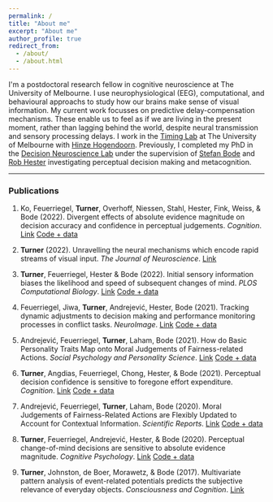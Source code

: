```yaml
---
permalink: /
title: "About me"
excerpt: "About me"
author_profile: true
redirect_from:
  - /about/
  - /about.html
---
```


I'm a postdoctoral research fellow in cognitive neuroscience at The University of Melbourne. I use neurophysiological (EEG), computational, and behavioural approachs to study how our brains make sense of visual information. My current work focusses on predictive delay-compensation mechanisms. These enable us to feel as if we are living in the present moment, rather than lagging behind the world, despite neural transmission and sensory processing delays. I work in the [Timing Lab](https://psychologicalsciences.unimelb.edu.au/research/msps-research-groups/timing) at The University of Melbourne with [Hinze Hogendoorn](https://scholar.google.com/citations?user=uOh2Ik0AAAAJ&hl=en&inst=4522501446918153378&oi=ao). Previously, I completed my PhD in the [Decision Neuroscience Lab](https://dlab.unimelb.edu.au/) under the supervision of [Stefan Bode](https://scholar.google.com/citations?user=nPX76iMAAAAJ&hl=en&oi=ao) and [Rob Hester](https://scholar.google.com/citations?hl=en&user=vma8HZ0AAAAJ) investigating perceptual decision making and metacognition.

___

### Publications

1. Ko, Feuerriegel, **Turner**, Overhoff, Niessen, Stahl, Hester, Fink, Weiss, & Bode (2022). Divergent effects of absolute evidence magnitude on decision accuracy and confidence in perceptual judgements. *Cognition*. [Link](https://www.sciencedirect.com/science/article/pii/S0010027722001135?dgcid=coauthor) [Code + data](https://osf.io/r8vfx/) 

2. **Turner** (2022). Unravelling the neural mechanisms which encode rapid streams of visual input. *The Journal of Neuroscience*. [Link](https://www.jneurosci.org/content/42/7/1170)

3. **Turner**, Feuerriegel, Hester & Bode (2022). Initial sensory information biases the likelihood and speed of subsequent changes of mind. *PLOS Computational Biology*. [Link](https://journals.plos.org/ploscompbiol/article?id=10.1371/journal.pcbi.1009738) [Code + data](https://osf.io/a6u4n/) 

4. Feuerriegel, Jiwa, **Turner**, Andrejević, Hester, Bode (2021). Tracking dynamic adjustments to decision making and performance monitoring processes in conflict tasks. *NeuroImage*. [Link](https://www.sciencedirect.com/science/article/pii/S1053811921005413) [Code + data](https://osf.io/eucqf/) 

5. Andrejević, Feuerriegel, **Turner**, Laham, Bode (2021). How do Basic Personality Traits Map onto Moral Judgements of Fairness-related Actions. *Social Psychology and Personality Science*. [Link](https://journals.sagepub.com/doi/abs/10.1177/19485506211038295) [Code + data](https://t.co/LLbTuAhtNc) 

6. **Turner**, Angdias, Feuerriegel, Chong, Hester, & Bode (2021). Perceptual decision confidence is sensitive to foregone effort expenditure. *Cognition*. [Link](https://www.sciencedirect.com/science/article/pii/S0010027720303449) [Code + data](https://osf.io/cg74z/) 

7. Andrejević, Feuerriegel, **Turner**, Laham, Bode (2020). Moral Judgements of Fairness-Related Actions are Flexibly Updated to Account for Contextual Information. *Scientific Reports*. [Link](https://www.nature.com/articles/s41598-020-74975-0) [Code + data](https://osf.io/xcbuh/) 

8. **Turner**, Feuerriegel, Andrejević, Hester, & Bode (2020). Perceptual change-of-mind decisions are sensitive to absolute evidence magnitude. *Cognitive Psychology*. [Link](https://www.sciencedirect.com/science/article/pii/S0010028520300876) [Code + data](https://osf.io/sr58p/) 

9. **Turner**, Johnston, de Boer, Morawetz, & Bode (2017). Multivariate pattern analysis of event-related potentials predicts the subjective relevance of everyday objects. *Consciousness and Cognition*. [Link](https://www.sciencedirect.com/science/article/pii/S1053810017300417)

